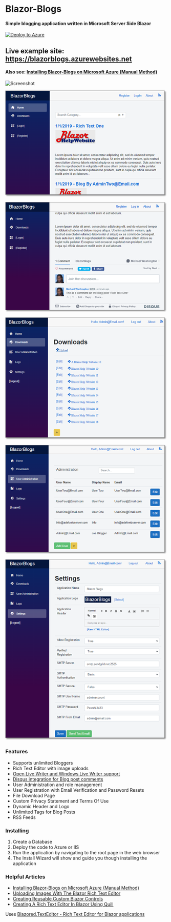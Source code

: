 # Blazor-Blogs
#### Simple blogging application written in Microsoft Server Side Blazor

[![Deploy to Azure](https://aka.ms/deploytoazurebutton)](https://portal.azure.com/#create/Microsoft.Template/uri/https%3A%2F%2Fraw.githubusercontent.com%2FADefWebserver%2FBlazor-Blogs%2Fmaster%2Fazuredeploy.json)

## Live example site: https://blazorblogs.azurewebsites.net
#### Also see: [Installing Blazor-Blogs on Microsoft Azure (Manual Method)](https://blazorblogs.azurewebsites.net/ViewBlogPost/1007 "Installing Blazor-Blogs on Microsoft Azure")


![Screenshot](Animation.gif)

![Screenshot](Screenshot001.png)

![Screenshot](Screenshot006.png)

![Screenshot](Screenshot003.png)

![Screenshot](Screenshot004.png)

![Screenshot](Screenshot005.png)

### Features

* Supports unlimited Bloggers
* Rich Text Editor with image uploads 
* [Open Live Writer and Windows Live Writer support](https://blazorblogs.azurewebsites.net/ViewBlogPost/1005)
* [Disqus integration for Blog post comments](https://blazorblogs.azurewebsites.net/ViewBlogPost/1004)
* User Administration and role management
* User Registration with Email Verification and Password Resets
* File Download Page
* Custom Privacy Statement and Terms Of Use
* Dynamic Header and Logo
* Unlimited Tags for Blog Posts
* RSS Feeds

### Installing

1) Create a Database
2) Deploy the code to Azure or IIS
3) Run the application by navigating to the root page in the web browser
4) The Install Wizard will show and guide you though installing the application

### Helpful Articles

* [Installing Blazor-Blogs on Microsoft Azure (Manual Method)](https://blazorblogs.azurewebsites.net/ViewBlogPost/1007 "Installing Blazor-Blogs on Microsoft Azure")
* [Uploading Images With The Blazor Rich Text Editor](http://blazorhelpwebsite.com/Blog/tabid/61/EntryId/4369/Uploading-Images-With-The-Blazor-Rich-Text-Editor.aspx "Uploading Images With The Blazor Rich Text Editor")
* [Creating Reusable Custom Blazor Controls](http://blazorhelpwebsite.com/Blog/tabid/61/EntryId/4365/Creating-Reusable-Custom-Blazor-Controls.aspx "Creating Reusable Custom Blazor Controls")
* [Creating A Rich Text Editor In Blazor Using Quill](http://blazorhelpwebsite.com/Blog/tabid/61/EntryId/4364/Creating-A-Rich-Text-Editor-In-Blazor-Using-Quill.aspx "Creating A Rich Text Editor In Blazor Using Quill")

Uses [Blazored.TextEditor - Rich Text Editor for Blazor applications](https://github.com/Blazored/TextEditor "Blazored.TextEditor - Rich Text Editor for Blazor applications")
